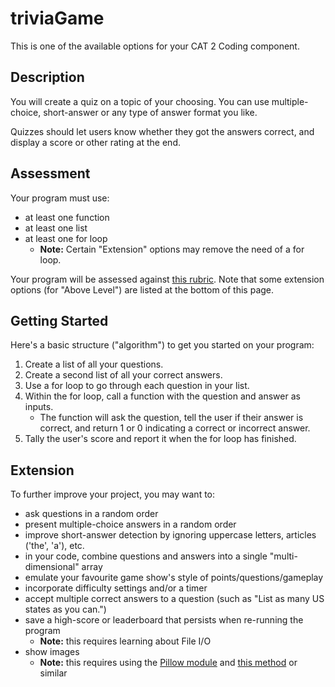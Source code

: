 # triviaGame

This is one of the available options for your CAT 2 Coding component.

## Description

You will create a quiz on a topic of your choosing. You can use multiple-choice, short-answer or any type of answer format you like.

Quizzes should let users know whether they got the answers correct, and display a score or other rating at the end.

## Assessment

Your program must use:

- at least one function
- at least one list
- at least one for loop
    - **Note:** Certain "Extension" options may remove the need of a for loop.

Your program will be assessed against [this rubric](../codingRubric.pdf). Note that some extension options (for "Above Level") are listed at the bottom of this page.

## Getting Started

Here's a basic structure ("algorithm") to get you started on your program:

1. Create a list of all your questions.
2. Create a second list of all your correct answers.
3. Use a for loop to go through each question in your list.
4. Within the for loop, call a function with the question and answer as inputs.
    - The function will ask the question, tell the user if their answer is correct, and return 1 or 0 indicating a correct or incorrect answer.
5. Tally the user's score and report it when the for loop has finished.

## Extension

To further improve your project, you may want to:

- ask questions in a random order
- present multiple-choice answers in a random order
- improve short-answer detection by ignoring uppercase letters, articles ('the', 'a'), etc.
- in your code, combine questions and answers into a single "multi-dimensional" array
- emulate your favourite game show's style of points/questions/gameplay
- incorporate difficulty settings and/or a timer
- accept multiple correct answers to a question (such as "List as many US states as you can.")
- save a high-score or leaderboard that persists when re-running the program
    - **Note:** this requires learning about File I/O
- show images
    - **Note:** this requires using the [Pillow module](https://pillow.readthedocs.io/en/3.1.x/installation.html#basic-installation) and [this method](https://stackoverflow.com/a/5333261/4080966) or similar